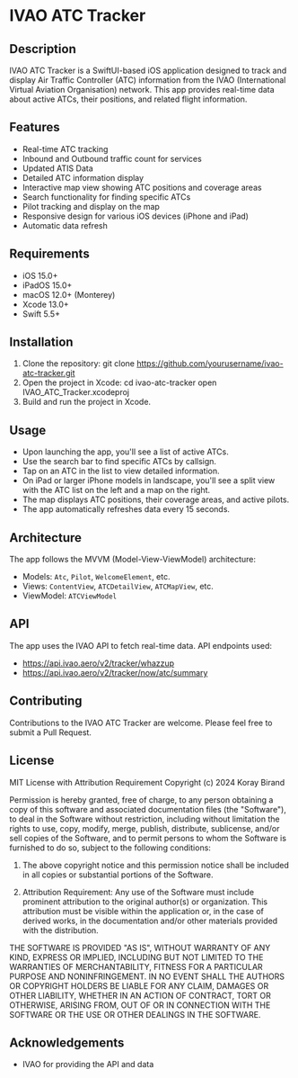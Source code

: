 # IVAO ATC Tracker

## Description
IVAO ATC Tracker is a SwiftUI-based iOS application designed to track and display Air Traffic Controller (ATC) information from the IVAO (International Virtual Aviation Organisation) network. This app provides real-time data about active ATCs, their positions, and related flight information.

## Features
- Real-time ATC tracking
- Inbound and Outbound traffic count for services
- Updated ATIS Data
- Detailed ATC information display
- Interactive map view showing ATC positions and coverage areas
- Search functionality for finding specific ATCs
- Pilot tracking and display on the map
- Responsive design for various iOS devices (iPhone and iPad)
- Automatic data refresh

## Requirements
- iOS 15.0+
- iPadOS 15.0+
- macOS 12.0+ (Monterey)
- Xcode 13.0+
- Swift 5.5+

## Installation
1. Clone the repository:
   git clone https://github.com/yourusername/ivao-atc-tracker.git
2. Open the project in Xcode:
   cd ivao-atc-tracker
   open IVAO_ATC_Tracker.xcodeproj
3. Build and run the project in Xcode.

## Usage
- Upon launching the app, you'll see a list of active ATCs.
- Use the search bar to find specific ATCs by callsign.
- Tap on an ATC in the list to view detailed information.
- On iPad or larger iPhone models in landscape, you'll see a split view with the ATC list on the left and a map on the right.
- The map displays ATC positions, their coverage areas, and active pilots.
- The app automatically refreshes data every 15 seconds.

## Architecture
The app follows the MVVM (Model-View-ViewModel) architecture:
- Models: `Atc`, `Pilot`, `WelcomeElement`, etc.
- Views: `ContentView`, `ATCDetailView`, `ATCMapView`, etc.
- ViewModel: `ATCViewModel`

## API
The app uses the IVAO API to fetch real-time data. API endpoints used:
- https://api.ivao.aero/v2/tracker/whazzup
- https://api.ivao.aero/v2/tracker/now/atc/summary

## Contributing
Contributions to the IVAO ATC Tracker are welcome. Please feel free to submit a Pull Request.

## License
MIT License with Attribution Requirement
Copyright (c) 2024 Koray Birand

Permission is hereby granted, free of charge, to any person obtaining a copy
of this software and associated documentation files (the "Software"), to deal
in the Software without restriction, including without limitation the rights
to use, copy, modify, merge, publish, distribute, sublicense, and/or sell
copies of the Software, and to permit persons to whom the Software is
furnished to do so, subject to the following conditions:

1. The above copyright notice and this permission notice shall be included in all
   copies or substantial portions of the Software.

2. Attribution Requirement: Any use of the Software must include prominent
   attribution to the original author(s) or organization. This attribution
   must be visible within the application or, in the case of derived works,
   in the documentation and/or other materials provided with the distribution.

THE SOFTWARE IS PROVIDED "AS IS", WITHOUT WARRANTY OF ANY KIND, EXPRESS OR
IMPLIED, INCLUDING BUT NOT LIMITED TO THE WARRANTIES OF MERCHANTABILITY,
FITNESS FOR A PARTICULAR PURPOSE AND NONINFRINGEMENT. IN NO EVENT SHALL THE
AUTHORS OR COPYRIGHT HOLDERS BE LIABLE FOR ANY CLAIM, DAMAGES OR OTHER
LIABILITY, WHETHER IN AN ACTION OF CONTRACT, TORT OR OTHERWISE, ARISING FROM,
OUT OF OR IN CONNECTION WITH THE SOFTWARE OR THE USE OR OTHER DEALINGS IN THE
SOFTWARE.

## Acknowledgements
- IVAO for providing the API and data
